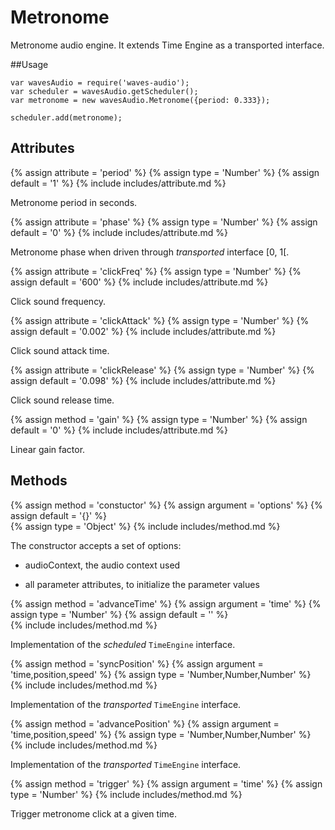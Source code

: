 ---
---

# Metronome

Metronome audio engine. It extends Time Engine as a transported interface.

##Usage

~~~
var wavesAudio = require('waves-audio');
var scheduler = wavesAudio.getScheduler();
var metronome = new wavesAudio.Metronome({period: 0.333});

scheduler.add(metronome);
~~~

## Attributes

{% assign attribute = 'period' %}
{% assign type = 'Number' %}
{% assign default = '1' %}
{% include includes/attribute.md %}

Metronome period in seconds.

{% assign attribute = 'phase' %}
{% assign type = 'Number' %}
{% assign default = '0' %}
{% include includes/attribute.md %}

Metronome phase when driven through *transported* interface [0, 1[.

{% assign attribute = 'clickFreq' %}
{% assign type = 'Number' %}
{% assign default = '600' %}
{% include includes/attribute.md %}

Click sound frequency.

{% assign attribute = 'clickAttack' %}
{% assign type = 'Number' %}
{% assign default = '0.002' %}
{% include includes/attribute.md %}

Click sound attack time.

{% assign attribute = 'clickRelease' %}
{% assign type = 'Number' %}
{% assign default = '0.098' %}
{% include includes/attribute.md %}

Click sound release time.

{% assign method = 'gain' %}
{% assign type = 'Number' %}
{% assign default = '0' %}
{% include includes/attribute.md %}

Linear gain factor.

## Methods

{% assign method = 'constuctor' %}
{% assign argument = 'options' %}
{% assign default = '{}' %}  
{% assign type = 'Object' %}
{% include includes/method.md %}

The constructor accepts a set of options:

- audioContext, the audio context used

- all parameter attributes, to initialize the parameter values

{% assign method = 'advanceTime' %}
{% assign argument = 'time' %}
{% assign type = 'Number' %}
{% assign default = '' %}   
{% include includes/method.md %}

Implementation of the *scheduled* `TimeEngine` interface.

{% assign method = 'syncPosition' %}
{% assign argument = 'time,position,speed' %}
{% assign type = 'Number,Number,Number' %}
{% include includes/method.md %}

Implementation of the *transported* `TimeEngine` interface.

{% assign method = 'advancePosition' %}
{% assign argument = 'time,position,speed' %}
{% assign type = 'Number,Number,Number' %}
{% include includes/method.md %}

Implementation of the *transported* `TimeEngine` interface.

{% assign method = 'trigger' %}
{% assign argument = 'time' %}
{% assign type = 'Number' %}
{% include includes/method.md %}

Trigger metronome click at a given time.
